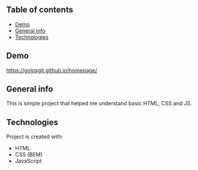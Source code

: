 ## Table of contents
* [Demo](#demo)
* [General info](#general-info)
* [Technologies](#technologies)

## Demo
https://golosgit.github.io/homepage/

## General info
This is simple project that helped me understand basic HTML, CSS and JS.
	
## Technologies
Project is created with:
* HTML
* CSS (BEM)
* JavaScript